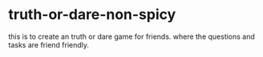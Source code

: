 # truth-or-dare-non-spicy
this is to create an truth or dare game for friends.  where the questions and tasks are friend friendly.
